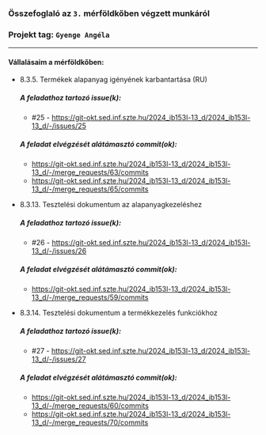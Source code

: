 ### Összefoglaló az `3.` mérföldkőben végzett munkáról

### Projekt tag: `Gyenge Angéla`

___

#### Vállalásaim a mérföldkőben: 

 - 8.3.5. Termékek alapanyag igényének karbantartása (RU)

    ##### A feladathoz tartozó issue(k):

     - #25 - https://git-okt.sed.inf.szte.hu/2024_ib153l-13_d/2024_ib153l-13_d/-/issues/25

    ##### A feladat elvégzését alátámasztó commit(ok):

     - https://git-okt.sed.inf.szte.hu/2024_ib153l-13_d/2024_ib153l-13_d/-/merge_requests/63/commits
     - https://git-okt.sed.inf.szte.hu/2024_ib153l-13_d/2024_ib153l-13_d/-/merge_requests/65/commits
   
- 8.3.13. Tesztelési dokumentum az alapanyagkezeléshez

    ##### A feladathoz tartozó issue(k):

     - #26 - https://git-okt.sed.inf.szte.hu/2024_ib153l-13_d/2024_ib153l-13_d/-/issues/26
     
   ##### A feladat elvégzését alátámasztó commit(ok):

     - https://git-okt.sed.inf.szte.hu/2024_ib153l-13_d/2024_ib153l-13_d/-/merge_requests/59/commits
     


- 8.3.14. Tesztelési dokumentum a termékkezelés funkciókhoz

    ##### A feladathoz tartozó issue(k):

     - #27 - https://git-okt.sed.inf.szte.hu/2024_ib153l-13_d/2024_ib153l-13_d/-/issues/27
     
   ##### A feladat elvégzését alátámasztó commit(ok):

     - https://git-okt.sed.inf.szte.hu/2024_ib153l-13_d/2024_ib153l-13_d/-/merge_requests/60/commits
     - https://git-okt.sed.inf.szte.hu/2024_ib153l-13_d/2024_ib153l-13_d/-/merge_requests/70/commits
     
 

